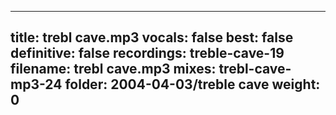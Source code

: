 
---
title: trebl cave.mp3
vocals: false
best: false
definitive: false
recordings: treble-cave-19
filename: trebl cave.mp3
mixes: trebl-cave-mp3-24
folder: 2004-04-03/treble cave
weight: 0
---
